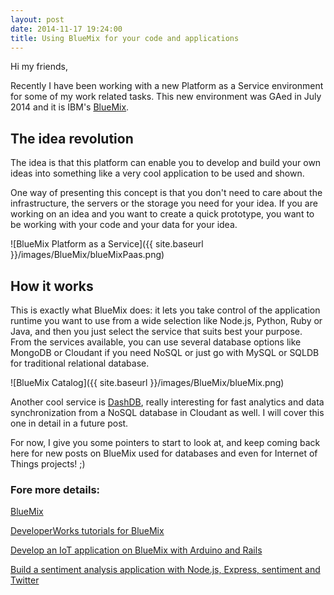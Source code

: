 ```yaml
---
layout: post
date: 2014-11-17 19:24:00
title: Using BlueMix for your code and applications
---
```


Hi my friends,

Recently I have been working with a new Platform as a Service environment for some of my work related tasks.
This new environment was GAed in July 2014 and it is IBM's [BlueMix](https://ace.ng.bluemix.net/).

## The idea revolution

The idea is that this platform can enable you to develop and build your own ideas into something like a very cool application to be used and shown.

One way of presenting this concept is that you don't need to care about the infrastructure, the servers or the storage you need for your idea. If you are working on an idea and you want to create a quick prototype, you want to be working with your code and your data for your idea.

![BlueMix Platform as a Service]({{ site.baseurl }}/images/BlueMix/blueMixPaas.png)

## How it works

This is exactly what BlueMix does: it lets you take control of the application runtime you want to use from a wide selection like Node.js, Python, Ruby or Java, and then you just select the service that suits best your purpose.
From the services available, you can use several database options like MongoDB or Cloudant if you need NoSQL or just go with MySQL or SQLDB for traditional relational database. 

![BlueMix Catalog]({{ site.baseurl }}/images/BlueMix/blueMix.png)

Another cool service is [DashDB](http://www.dashdb.com), really interesting for fast analytics and data synchronization from a NoSQL database in Cloudant as well. I will cover this one in detail in a future post.

For now, I give you some pointers to start to look at, and keep coming back here for new posts on BlueMix used for databases and even for Internet of Things projects! ;)

### Fore more details:

[BlueMix](https://ace.ng.bluemix.net/)

[DeveloperWorks tutorials for BlueMix](https://developer.ibm.com/bluemix/docs/articles/)

[Develop an IoT application on BlueMix with Arduino and Rails](http://www.ibm.com/developerworks/data/library/techarticle/dm-1408-arduino-iot-app/index.html)

[Build a sentiment analysis application with Node.js, Express, sentiment and Twitter](http://www.ibm.com/developerworks/library/wa-nodejs-app/)
	
